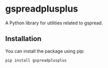 # gspreadplusplus

A Python library for utilities related to gspread.

## Installation

You can install the package using pip:

```bash
pip install gspreadplusplus
